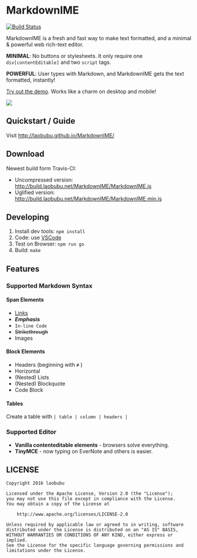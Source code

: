 # MarkdownIME

[![Build Status](https://travis-ci.org/laobubu/MarkdownIME.svg?branch=master)](https://travis-ci.org/laobubu/MarkdownIME)

MarkdownIME is a fresh and fast way to make text formatted, and a minimal & powerful web rich-text editor.

**MINIMAL**: No buttons or stylesheets. It only require one `div[contentEditable]` and two `script` tags.

**POWERFUL**: User types with Markdown, and MarkdownIME gets the text formatted, instantly!

[Try out the demo](http://laobubu.github.io/MarkdownIME/). Works like a charm on desktop and mobile!

![](http://laobubu.github.io/MarkdownIME/demo.gif?cache3)

## Quickstart / Guide

Visit http://laobubu.github.io/MarkdownIME/

## Download

Newest build form Travis-CI:

 - Uncompressed version: <http://build.laobubu.net/MarkdownIME/MarkdownIME.js>
 - Uglified version: <http://build.laobubu.net/MarkdownIME/MarkdownIME.min.js>

## Developing

1. Install dev tools: `npm install`
2. Code: use [VSCode](https://code.visualstudio.com/)
3. Test on Browser: `npm run go`
4. Build: `make`

## Features

### Supported Markdown Syntax

#### Span Elements

 - [Links](http://laobubu.net)
 - ***Emphasis***
 - `In-line Code`
 - ~~Strikethrough~~
 - Images
 
#### Block Elements

 - Headers (beginning with `#` )
 - Horizontal
 - (Nested) Lists
 - (Nested) Blockquote
 - Code Block

#### Tables

Create a table with `| table | column | headers |`

### Supported Editor

 - **Vanilla contenteditable elements** - browsers solve everything.
 - **TinyMCE** - now typing on EverNote and others is easier.
 
## LICENSE

```
Copyright 2016 laobubu

Licensed under the Apache License, Version 2.0 (the "License");
you may not use this file except in compliance with the License.
You may obtain a copy of the License at

    http://www.apache.org/licenses/LICENSE-2.0

Unless required by applicable law or agreed to in writing, software
distributed under the License is distributed on an "AS IS" BASIS,
WITHOUT WARRANTIES OR CONDITIONS OF ANY KIND, either express or implied.
See the License for the specific language governing permissions and
limitations under the License.
```
